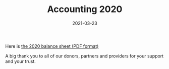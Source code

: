 ﻿---
title: Accounting 2020
date: 2021-03-23
draft: no
tags: [Accounting]
---

Here is [the 2020 balance sheet (PDF format)](/media/compta2020.en.pdf)


A big thank you to all of our donors, partners and providers for your support and your trust.

